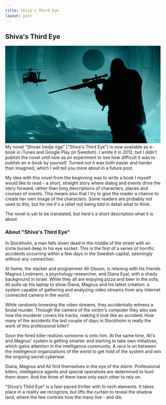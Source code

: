 ```yaml
---
title: Shiva's Third Eye
layout: post
---
```

## Shiva's Third Eye
<img src="/images/shivas_detail.jpg" class="shadow img-center" />
My novel "Shivas tredje öga" ("Shiva's Third Eye") is now available as e-book in iTunes and Google Play (in Swedish). I wrote it in 2012, but I didn't publish the novel until now as an experiment to see how difficult it was to publish an e-book by yourself. Turned out it was both easier and harder than imagined, which I will tell you more about in a future post.

My idea with this novel from the beginning was to write a book I myself would like to read - a short, straight story where dialog and events drive the story forward, rather than long descriptions of characters, places and courses of events. This means also that I try to give the reader a chance to create her own image of the characters. Some readers are probably not used to this, but for me it's a relief not being told in detail what to think.

The novel is yet to be translated, but here's a short description what it is about.

### About "Shiva's Third Eye"

In Stockholm, a man falls down dead in the middle of the street with an icicle buried deep in his eye socket. This is the first of a series of horrific accidents occurring within a few days in the Swedish capital, seemingly without any connection.

At home, the slacker and programmer Ali Olsson, is relaxing with his friends Magnus Lindmann, a psychology researcher, and Diana Eyal, with a shady background in Israel. While they all are enjoying pizza and beer in the sofa, Ali pulls up his laptop to show Diana, Magnus and his latest creation: a system capable of gathering and analyzing video streams from any Internet connected camera in the world.

While randomly browsing the video streams, they accidentally witness a brutal murder. Through the camera of the victim's computer they also see how the murderer covers his tracks, making it look like an accident. How many of the accidents the last couple of days in Stockholm is really the work of this professional killer?

Soon the hired killer realizes someone is onto him. At the same time, Ali's and Magnus' system is getting smarter and starting to take own initiatives, which gains attention in the intelligence community. A race is on between the intelligence organizations of the world to get hold of the system and win the ongoing secret cyberwar.

Diana, Magnus and Ali find themselves in the eye of the storm. Professional killers, intelligence agents and special operatives are determined to hunt them down. And the three of them have only each other to rely on.

"Shiva's Third Eye" is a fast-paced thriller with hi-tech elements. It takes place in a reality we recognize, but lifts the curtain to reveal the shadow land, where the few controls how the many live - and die.